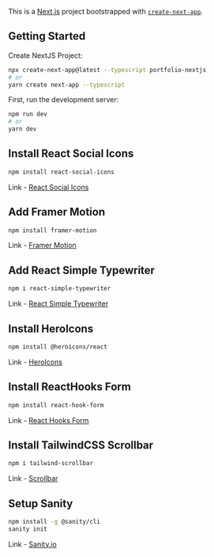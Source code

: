 This is a [Next.js](https://nextjs.org/) project bootstrapped with [`create-next-app`](https://github.com/vercel/next.js/tree/canary/packages/create-next-app).

## Getting Started

Create NextJS Project:

```bash
npx create-next-app@latest --typescript portfolio-nextjs
# or
yarn create next-app --typescript
```

First, run the development server:

```bash
npm run dev
# or
yarn dev
```

## Install React Social Icons

```bash
npm install react-social-icons
```

Link - [React Social Icons](https://www.npmjs.com/package/react-social-icons)

## Add Framer Motion

```bash
npm install framer-motion
```

Link - [Framer Motion](https://www.framer.com/developers/)

## Add React Simple Typewriter

```bash
npm i react-simple-typewriter
```

Link - [React Simple Typewriter](https://www.npmjs.com/package/react-simple-typewriter)

## Install HeroIcons

```bash
npm install @heroicons/react
```

Link - [HeroIcons](https://heroicons.com/)

## Install ReactHooks Form

```bash
npm install react-hook-form
```

Link - [React Hooks Form](https://react-hook-form.com/get-started)

## Install TailwindCSS Scrollbar

```bash
npm i tailwind-scrollbar
```

Link - [Scrollbar](https://www.npmjs.com/package/tailwind-scrollbar)

## Setup Sanity

```bash
npm install -g @sanity/cli
sanity init
```

Link - [Sanity.io](https://www.sanity.io/sonny)

